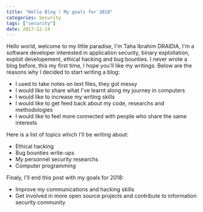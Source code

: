 ```yaml
---
title: "Hello Blog ! My goals for 2018"
categories: Security
tags: ["security"]
date: 2017-12-14
---
```


Hello world, welcome to my little paradise, I'm Taha Ibrahim DRAIDIA, I'm a software developer interested in application security, binary exploitation, exploit developement, ethical hacking and bug bounties. I never wrote a blog before, this my first time, I hope you'll like my writings. Below are the reasons why I decided to start writing a blog:   
- I used to take notes on text files, they got messy
- I would like to share what I've learnt along my journey in computers
- I would like to increase my writing skills 
- I would like to get feed back about my code, researchs and methodologies
- I would like to feel more connected with people who share  the same interests  

Here is a list of topics which I'll be writing about:
- Ethical hacking  
- Bug bounties write-ups 
- My personnel security researchs 
- Computer programming 

Finaly, I'll end this post with my goals for 2018:  
- Improve  my communications and hacking skills
- Get involved in more open source projects and contribute to information  security community
